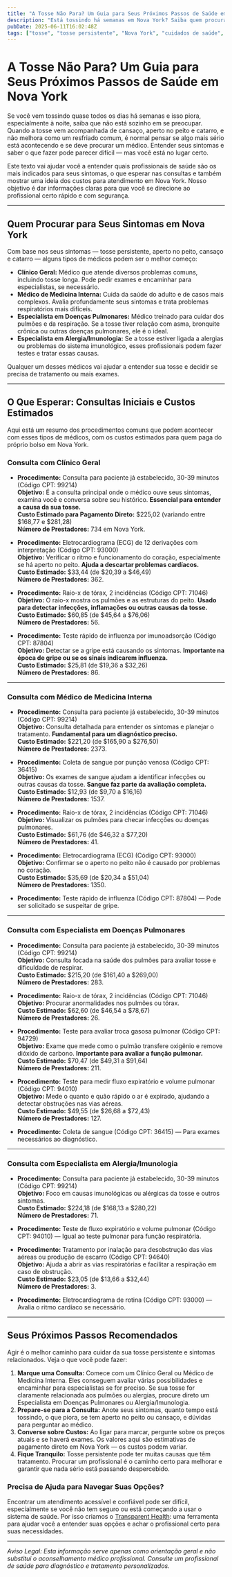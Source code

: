 ```yaml
---
title: "A Tosse Não Para? Um Guia para Seus Próximos Passos de Saúde em Nova York"
description: "Está tossindo há semanas em Nova York? Saiba quem procurar, o que esperar e os custos estimados do tratamento perto de você."
pubDate: 2025-06-11T16:02:48Z
tags: ["tosse", "tosse persistente", "Nova York", "cuidados de saúde", "consulta médica", "aperto no peito", "custos médicos"]
---
```


# A Tosse Não Para? Um Guia para Seus Próximos Passos de Saúde em Nova York

Se você vem tossindo quase todos os dias há semanas e isso piora, especialmente à noite, saiba que não está sozinho em se preocupar. Quando a tosse vem acompanhada de cansaço, aperto no peito e catarro, e não melhora como um resfriado comum, é normal pensar se algo mais sério está acontecendo e se deve procurar um médico. Entender seus sintomas e saber o que fazer pode parecer difícil — mas você está no lugar certo.

Este texto vai ajudar você a entender quais profissionais de saúde são os mais indicados para seus sintomas, o que esperar nas consultas e também mostrar uma ideia dos custos para atendimento em Nova York. Nosso objetivo é dar informações claras para que você se direcione ao profissional certo rápido e com segurança.

---

## Quem Procurar para Seus Sintomas em Nova York

Com base nos seus sintomas — tosse persistente, aperto no peito, cansaço e catarro — alguns tipos de médicos podem ser o melhor começo:

- **Clínico Geral:** Médico que atende diversos problemas comuns, incluindo tosse longa. Pode pedir exames e encaminhar para especialistas, se necessário.
- **Médico de Medicina Interna:** Cuida da saúde do adulto e de casos mais complexos. Avalia profundamente seus sintomas e trata problemas respiratórios mais difíceis.
- **Especialista em Doenças Pulmonares:** Médico treinado para cuidar dos pulmões e da respiração. Se a tosse tiver relação com asma, bronquite crônica ou outras doenças pulmonares, ele é o ideal.
- **Especialista em Alergia/Imunologia:** Se a tosse estiver ligada a alergias ou problemas do sistema imunológico, esses profissionais podem fazer testes e tratar essas causas.

Qualquer um desses médicos vai ajudar a entender sua tosse e decidir se precisa de tratamento ou mais exames.

---

## O Que Esperar: Consultas Iniciais e Custos Estimados

Aqui está um resumo dos procedimentos comuns que podem acontecer com esses tipos de médicos, com os custos estimados para quem paga do próprio bolso em Nova York.

### Consulta com Clínico Geral

- **Procedimento:** Consulta para paciente já estabelecido, 30-39 minutos (Código CPT: 99214)  
  **Objetivo:** É a consulta principal onde o médico ouve seus sintomas, examina você e conversa sobre seu histórico. **Essencial para entender a causa da sua tosse.**  
  **Custo Estimado para Pagamento Direto:** $225,02 (variando entre $168,77 e $281,28)  
  **Número de Prestadores:** 734 em Nova York.

- **Procedimento:** Eletrocardiograma (ECG) de 12 derivações com interpretação (Código CPT: 93000)  
  **Objetivo:** Verificar o ritmo e funcionamento do coração, especialmente se há aperto no peito. **Ajuda a descartar problemas cardíacos.**  
  **Custo Estimado:** $33,44 (de $20,39 a $46,49)  
  **Número de Prestadores:** 362.

- **Procedimento:** Raio-x de tórax, 2 incidências (Código CPT: 71046)  
  **Objetivo:** O raio-x mostra os pulmões e as estruturas do peito. **Usado para detectar infecções, inflamações ou outras causas da tosse.**  
  **Custo Estimado:** $60,85 (de $45,64 a $76,06)  
  **Número de Prestadores:** 56.

- **Procedimento:** Teste rápido de influenza por imunoadsorção (Código CPT: 87804)  
  **Objetivo:** Detectar se a gripe está causando os sintomas. **Importante na época de gripe ou se os sinais indicarem influenza.**  
  **Custo Estimado:** $25,81 (de $19,36 a $32,26)  
  **Número de Prestadores:** 86.

---

### Consulta com Médico de Medicina Interna

- **Procedimento:** Consulta para paciente já estabelecido, 30-39 minutos (Código CPT: 99214)  
  **Objetivo:** Consulta detalhada para entender os sintomas e planejar o tratamento. **Fundamental para um diagnóstico preciso.**  
  **Custo Estimado:** $221,20 (de $165,90 a $276,50)  
  **Número de Prestadores:** 2373.

- **Procedimento:** Coleta de sangue por punção venosa (Código CPT: 36415)  
  **Objetivo:** Os exames de sangue ajudam a identificar infecções ou outras causas da tosse. **Sangue faz parte da avaliação completa.**  
  **Custo Estimado:** $12,93 (de $9,70 a $16,16)  
  **Número de Prestadores:** 1537.

- **Procedimento:** Raio-x de tórax, 2 incidências (Código CPT: 71046)  
  **Objetivo:** Visualizar os pulmões para checar infecções ou doenças pulmonares.  
  **Custo Estimado:** $61,76 (de $46,32 a $77,20)  
  **Número de Prestadores:** 41.

- **Procedimento:** Eletrocardiograma (ECG) (Código CPT: 93000)  
  **Objetivo:** Confirmar se o aperto no peito não é causado por problemas no coração.  
  **Custo Estimado:** $35,69 (de $20,34 a $51,04)  
  **Número de Prestadores:** 1350.

- **Procedimento:** Teste rápido de influenza (Código CPT: 87804) — Pode ser solicitado se suspeitar de gripe.

---

### Consulta com Especialista em Doenças Pulmonares

- **Procedimento:** Consulta para paciente já estabelecido, 30-39 minutos (Código CPT: 99214)  
  **Objetivo:** Consulta focada na saúde dos pulmões para avaliar tosse e dificuldade de respirar.  
  **Custo Estimado:** $215,20 (de $161,40 a $269,00)  
  **Número de Prestadores:** 283.

- **Procedimento:** Raio-x de tórax, 2 incidências (Código CPT: 71046)  
  **Objetivo:** Procurar anormalidades nos pulmões ou tórax.  
  **Custo Estimado:** $62,60 (de $46,54 a $78,67)  
  **Número de Prestadores:** 26.

- **Procedimento:** Teste para avaliar troca gasosa pulmonar (Código CPT: 94729)  
  **Objetivo:** Exame que mede como o pulmão transfere oxigênio e remove dióxido de carbono. **Importante para avaliar a função pulmonar.**  
  **Custo Estimado:** $70,47 (de $49,31 a $91,64)  
  **Número de Prestadores:** 211.

- **Procedimento:** Teste para medir fluxo expiratório e volume pulmonar (Código CPT: 94010)  
  **Objetivo:** Mede o quanto e quão rápido o ar é expirado, ajudando a detectar obstruções nas vias aéreas.  
  **Custo Estimado:** $49,55 (de $26,68 a $72,43)  
  **Número de Prestadores:** 127.

- **Procedimento:** Coleta de sangue (Código CPT: 36415) — Para exames necessários ao diagnóstico.

---

### Consulta com Especialista em Alergia/Imunologia

- **Procedimento:** Consulta para paciente já estabelecido, 30-39 minutos (Código CPT: 99214)  
  **Objetivo:** Foco em causas imunológicas ou alérgicas da tosse e outros sintomas.  
  **Custo Estimado:** $224,18 (de $168,13 a $280,22)  
  **Número de Prestadores:** 71.

- **Procedimento:** Teste de fluxo expiratório e volume pulmonar (Código CPT: 94010) — Igual ao teste pulmonar para função respiratória.

- **Procedimento:** Tratamento por inalação para desobstrução das vias aéreas ou produção de escarro (Código CPT: 94640)  
  **Objetivo:** Ajuda a abrir as vias respiratórias e facilitar a respiração em caso de obstrução.  
  **Custo Estimado:** $23,05 (de $13,66 a $32,44)  
  **Número de Prestadores:** 3.

- **Procedimento:** Eletrocardiograma de rotina (Código CPT: 93000) — Avalia o ritmo cardíaco se necessário.

---

## Seus Próximos Passos Recomendados

Agir é o melhor caminho para cuidar da sua tosse persistente e sintomas relacionados. Veja o que você pode fazer:

1. **Marque uma Consulta:** Comece com um Clínico Geral ou Médico de Medicina Interna. Eles conseguem avaliar várias possibilidades e encaminhar para especialistas se for preciso. Se sua tosse for claramente relacionada aos pulmões ou alergias, procure direto um Especialista em Doenças Pulmonares ou Alergia/Imunologia.
2. **Prepare-se para a Consulta:** Anote seus sintomas, quanto tempo está tossindo, o que piora, se tem aperto no peito ou cansaço, e dúvidas para perguntar ao médico.
3. **Converse sobre Custos:** Ao ligar para marcar, pergunte sobre os preços atuais e se haverá exames. Os valores aqui são estimativas de pagamento direto em Nova York — os custos podem variar.
4. **Fique Tranquilo:** Tosse persistente pode ter muitas causas que têm tratamento. Procurar um profissional é o caminho certo para melhorar e garantir que nada sério está passando despercebido.

### Precisa de Ajuda para Navegar Suas Opções?

Encontrar um atendimento acessível e confiável pode ser difícil, especialmente se você não tem seguro ou está começando a usar o sistema de saúde. Por isso criamos o [Transparent Health](https://transparenthealth.ai): uma ferramenta para ajudar você a entender suas opções e achar o profissional certo para suas necessidades.

---

*Aviso Legal: Esta informação serve apenas como orientação geral e não substitui o aconselhamento médico profissional. Consulte um profissional de saúde para diagnóstico e tratamento personalizados.*
